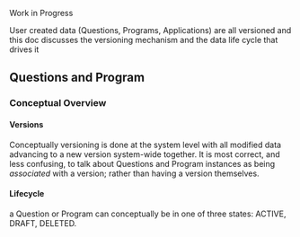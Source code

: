 Work in Progress

User created data (Questions, Programs, Applications) are all versioned and this doc discusses the versioning mechanism and the data life cycle that drives it 


## Questions and Program

### Conceptual Overview

#### Versions

Conceptually versioning is done at the system level with all modified data advancing to a new version system-wide together.  It is most correct, and less confusing, to talk about Questions and Program instances as being *associated* with a version; rather than having a version themselves.

#### Lifecycle

a Question or Program can conceptually be in one of three states: ACTIVE, DRAFT, DELETED. 


